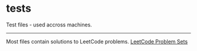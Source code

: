 # tests

Test files - used accross machines.

---
Most files contain solutions to LeetCode problems. [LeetCode Problem Sets](https://leetcode.com/problemset/all/)
